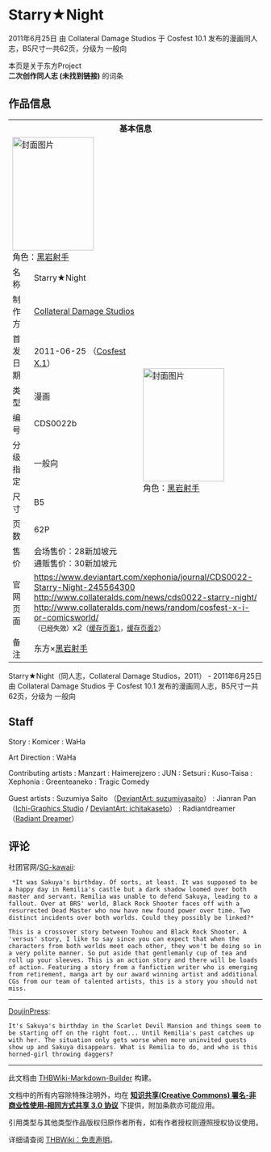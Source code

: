# Starry★Night

<!-- source html: G:\repos\THBWiki-Markdown-Builder\THBWikiMarkdown\Temp\main\9\90\ns0%3AStarry%E2%98%85Night.html -->

2011年6月25日 由 Collateral Damage Studios 于 Cosfest 10.1 发布的漫画同人志，B5尺寸一共62页，分级为 一般向

本页是关于东方Project  
 **二次创作同人志 (未找到链接)** 的词条

## 作品信息

<table><tbody><tr><th colspan="3">基本信息</th></tr><tr><td class="cover-artwork-mobile" colspan="2"><a href="./文件-Starry★Night封面.jpg.md" class="image" title="封面图片"><img alt="封面图片" src="https://upload.thwiki.cc/7/7d/Starry%E2%98%85Night%E5%B0%81%E9%9D%A2.jpg" decoding="async" loading="lazy" width="161" height="224" data-file-width="158" data-file-height="220"></a><div class="cover-char">角色：<a href="/index.php?title=%E9%BB%91%E5%B2%A9%E5%B0%84%E6%89%8B&amp;action=edit&amp;redlink=1" class="new" title="黑岩射手（页面不存在）">黑岩射手</a></div></td>
</tr><tr><td class="label">名称</td><td colspan="2"> Starry★Night </td></tr><tr><td class="label">制作方</td><td><a href="./Collateral_Damage_Studios.md" title="Collateral Damage Studios">Collateral Damage Studios</a></td><td class="cover-artwork" rowspan="8" style="min-width:224px;"><a href="./文件-Starry★Night封面.jpg.md" class="image" title="封面图片"><img alt="封面图片" src="https://upload.thwiki.cc/7/7d/Starry%E2%98%85Night%E5%B0%81%E9%9D%A2.jpg" decoding="async" loading="lazy" width="161" height="224" data-file-width="158" data-file-height="220"></a><div class="cover-char">角色：<a href="/index.php?title=%E9%BB%91%E5%B2%A9%E5%B0%84%E6%89%8B&amp;action=edit&amp;redlink=1" class="new" title="黑岩射手（页面不存在）">黑岩射手</a></div></td>
</tr><tr><td class="label">首发日期</td><td>2011-06-25&#160;（<a href="/展会作品列表?e=Cosfest%2310_1">Cosfest X.1</a>）</td></tr><tr><td class="label">类型</td><td>漫画</td></tr><tr><td class="label">编号</td><td>CDS0022b</td></tr><tr><td class="label">分级指定</td><td>一般向</td></tr><tr><td class="label">尺寸</td><td>B5</td></tr><tr><td class="label">页数</td><td>62P</td></tr><tr><td class="label">售价</td><td>会场售价：28新加坡元<br>通贩售价：30新加坡元</td></tr>
<tr><td class="label">官网页面</td><td colspan="2"><a rel="nofollow" class="external free" href="https://www.deviantart.com/xephonia/journal/CDS0022-Starry-Night-245564300">https://www.deviantart.com/xephonia/journal/CDS0022-Starry-Night-245564300</a><br><a rel="nofollow" class="external free" href="http://www.collateralds.com/news/cds0022-starry-night/">http://www.collateralds.com/news/cds0022-starry-night/</a><br><a rel="nofollow" class="external free" href="http://www.collateralds.com/news/random/cosfest-x-i-or-comicsworld/">http://www.collateralds.com/news/random/cosfest-x-i-or-comicsworld/</a><br><span style="font-family: sans-serif; cursor: default; color:#555; font-size: 0.8em; bottom: 0.1em; font-weight: bold;" title="连接到已经失效网页">（已经失效）</span>x2<small>（<a rel="nofollow" class="external text" href="https://web.archive.org/web/20140716212047/http://www.collateralds.com/news/cds0022-starry-night/">缓存页面1</a>，<a rel="nofollow" class="external text" href="https://web.archive.org/web/20111223111852/http://www.collateralds.com/news/random/cosfest-x-i-or-comicsworld/">缓存页面2</a>）</small></td></tr><tr><td class="label">备注</td><td colspan="2">东方×<a href="https://zh.wikipedia.org/wiki/黑岩射手" class="extiw" title="wzh:黑岩射手">黑岩射手</a></td></tr></tbody></table>

Starry★Night（同人志，Collateral Damage Studios，2011） - 2011年6月25日 由 Collateral Damage Studios 于 Cosfest 10.1 发布的漫画同人志，B5尺寸一共62页，分级为 一般向

## Staff
Story
: Komicer
: WaHa

Art Direction
: WaHa

Contributing artists
: Manzart
: Haimerejzero
: JUN
: Setsuri
: Kuso-Taisa
: Xephonia
: Greenteaneko
: Tragic Comedy

Guest artists
: Suzumiya Saito （[DeviantArt: suzumiyasaito](https://www.deviantart.com/suzumiyasaito)）
: Jianran Pan （[Ichi-Graphics Studio](http://ichi-graphics.blogspot.com/) / [DeviantArt: ichitakaseto](https://www.deviantart.com/ichitakaseto)）
: Radiantdreamer （[Radiant Dreamer](https://radiantdreamer.net/)）


## 评论
  
社团官网/[SG-kawaii](https://web.archive.org/web/20110821023755/http://sg-kawaii.com/originals/djinshi/starry-night.html):
  

```
 *It was Sakuya's birthday. Of sorts, at least. It was supposed to be a happy day in Remilia's castle but a dark shadow loomed over both master and servant. Remilia was unable to defend Sakuya, leading to a fallout. Over at BRS' world, Black Rock Shooter faces off with a resurrected Dead Master who now have new found power over time. Two distinct incidents over both worlds. Could they possibly be linked?* 

This is a crossover story between Touhou and Black Rock Shooter. A 'versus' story, I like to say since you can expect that when the characters from both worlds meet each other, they won't be doing so in a very polite manner. So put aside that gentlemanly cup of tea and roll up your sleeves. This is an action story and there will be loads of action. Featuring a story from a fanfiction writer who is emerging from retirement, manga art by our award winning artist and additional CGs from our team of talented artists, this is a story you should not miss.
```

___

  
[DoujinPress](https://web.archive.org/web/20130908090341/http://www.doujinpress.com/products/102051~starry-night-touhou-remilia-sakuya-brs-doujin):
  

```
It's Sakuya's birthday in the Scarlet Devil Mansion and things seem to be starting off on the right foot... Until Remilia's past catches up with her. The situation only gets worse when more uninvited guests show up and Sakuya disappears. What is Remilia to do, and who is this horned-girl throwing daggers? 
```

  
  

  





---

此文档由 [THBWiki-Markdown-Builder](https://github.com/Delsin-Yu/THBWiki-Markdown-Builder) 构建。

文档中的所有内容除特殊注明外，均在 [**知识共享(Creative Commons) 署名-非商业性使用-相同方式共享 3.0 协议**](https://creativecommons.org/licenses/by-sa/3.0/deed.zh-hans) 下提供，附加条款亦可能应用。

引用类型与其他类型作品版权归原作者所有，如有作者授权则遵照授权协议使用。

详细请查阅 [THBWiki：免责声明](https://thbwiki.cc/THBWiki:%E5%85%8D%E8%B4%A3%E5%A3%B0%E6%98%8E)。

